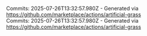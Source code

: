 Commits: 2025-07-26T13:32:57.980Z - Generated via https://github.com/marketplace/actions/artificial-grass
<br>
Commits: 2025-07-26T13:32:57.980Z - Generated via https://github.com/marketplace/actions/artificial-grass
<br>
